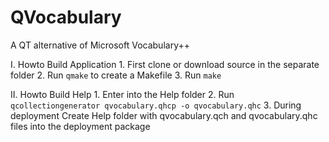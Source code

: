 # QVocabulary
A QT alternative of Microsoft Vocabulary++

I. Howto Build Application
	1. First clone or download source in the separate folder
	2. Run `qmake` to create a Makefile
	3. Run `make`
	
II. Howto Build Help
	1. Enter into the Help folder
	2. Run `qcollectiongenerator qvocabulary.qhcp -o qvocabulary.qhc`
	3. During deployment Create Help folder with qvocabulary.qch and qvocabulary.qhc files into the deployment package
	
